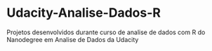 # Udacity-Analise-Dados-R

Projetos desenvolvidos durante curso de analise de dados com R do Nanodegree em Analise de Dados da Udacity
